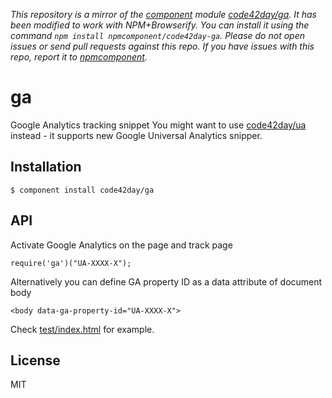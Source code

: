 *This repository is a mirror of the [component](http://component.io) module [code42day/ga](http://github.com/code42day/ga). It has been modified to work with NPM+Browserify. You can install it using the command `npm install npmcomponent/code42day-ga`. Please do not open issues or send pull requests against this repo. If you have issues with this repo, report it to [npmcomponent](https://github.com/airportyh/npmcomponent).*

# ga

  Google Analytics tracking snippet
  You might want to use [code42day/ua] instead - it supports new Google Universal Analytics snipper.

## Installation

    $ component install code42day/ga

## API

  Activate Google Analytics on the page and track page

    require('ga')("UA-XXXX-X");

  Alternatively you can define GA property ID as a data attribute of document body

  	<body data-ga-property-id="UA-XXXX-X">

  Check [test/index.html](https://github.com/code42day/ga/blob/master/test/index.html) for example.

## License

  MIT

[code42day/ua]: https://github.com/code42day/ua
